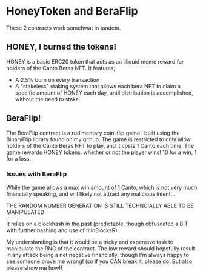 # HoneyToken and BeraFlip

These 2 contracts work somehwat in tandem.

## HONEY, I burned the tokens!

HONEY is a basic ERC20 token that acts as an illiquid meme reward for holders of the Canto Beras NFT. It features;

- A 2.5% burn on every transaction
- A "stakeless" staking system that allows each bera NFT to claim a specific amount of HONEY each day, until distribution is accomplished, without the need to stake.

## BeraFlip!

The BeraFlip contract is a rudimentary coin-flip game I built using the BinaryFlip library found on my github.
The game is restricted to only allow holders of the Canto Beras NFT to play, and it costs 1 Canto each time.
The game rewards HONEY tokens, whether or not the player wins! 10 for a win, 1 for a loss.

### Issues with BeraFlip

While the game allows a max win amount of 1 Canto, which is not very much financially speaking, and will likely not attract any malicious intent...

THE RANDOM NUMBER GENERATION IS STILL TECHNCIALLY ABLE TO BE MANIPULATED

It relies on a blockhash in the past (predictable, though obfuscated a BIT with further hashing and use of minBlocksR).

My understanding is that it would be a tricky and expensive task to manipulate the RNG of the contract.
The low reward should hopefully result in any attack being a net negative financially, though I'm always happy to see someone prove me wrong!
(so if you CAN break it, please do! But also please show me how!)
